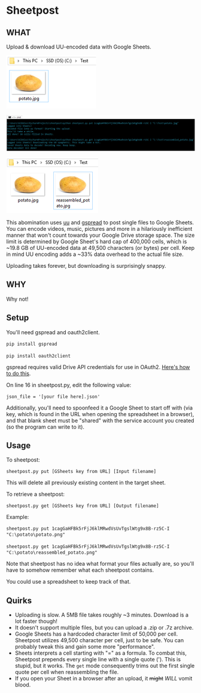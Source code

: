 # Sheetpost
[p1]: https://github.com/Kibbles/Sheetpost/blob/master/screenshots/p1.png
[p2]: https://github.com/Kibbles/Sheetpost/blob/master/screenshots/p2.png
[p3]: https://github.com/Kibbles/Sheetpost/blob/master/screenshots/p3.png

## WHAT
Upload & download UU-encoded data with Google Sheets.

![p1]

![p2]

![p3]

This abomination uses [uu](http://linux.die.net/man/1/uuencode) and [gspread](https://github.com/burnash/gspread) to post single files to Google Sheets. You can encode videos, music, pictures and more in a hilariously inefficient manner that won't count towards your Google Drive storage space. The size limit is determined by Google Sheet's hard cap of 400,000 cells, which is ~19.8 GB of UU-encoded data at 49,500 characters (or bytes) per cell. Keep in mind UU encoding adds a ~33% data overhead to the actual file size.

Uploading takes forever, but downloading is surprisingly snappy.

## WHY
Why not!

## Setup
You'll need gspread and oauth2client.
```
pip install gspread

pip install oauth2client
```

gspread requires valid Drive API credentials for use in OAuth2. [Here's how to do this](https://gspread.readthedocs.io/en/latest/oauth2.html).

On line 16 in sheetpost.py, edit the following value:
```
json_file = '[your file here].json'
```

Additionally, you'll need to spoonfeed it a Google Sheet to start off with (via key, which is found in the URL when opening the spreadsheet in a browser), and that blank sheet must be "shared" with the service account you created (so the program can write to it).

## Usage

To sheetpost:
```
sheetpost.py put [GSheets key from URL] [Input filename]
```
This will delete all previously existing content in the target sheet.

To retrieve a sheetpost:
```
sheetpost.py get [GSheets key from URL] [Output filename]
```

Example:

```
sheetpost.py put 1cagGaHFBk5rFjJ6klMRwdVsUvTgslWtg9x8B-rz5C-I "C:\potato\potato.png"

sheetpost.py get 1cagGaHFBk5rFjJ6klMRwdVsUvTgslWtg9x8B-rz5C-I "C:\potato\reassembled_potato.png"
```

Note that sheetpost has no idea what format your files actually are, so you'll have to somehow remember what each sheetpost contains.

You could use a spreadsheet to keep track of that.


## Quirks
- Uploading is slow. A 5MB file takes roughly ~3 minutes. Download is a lot faster though!
- It doesn't support multiple files, but you can upload a .zip or .7z archive.
- Google Sheets has a hardcoded character limit of 50,000 per cell. Sheetpost utilizes 49,500 character per cell, just to be safe. You can probably tweak this and gain some more "performance".
- Sheets interprets a cell starting with "=" as a formula. To combat this, Sheetpost prepends every single line with a single quote (').
This is stupid, but it works. The `get` mode consequently trims out the first single quote per cell when reassembling the file.
- If you open your Sheet in a browser after an upload, it ~~might~~ *WILL* vomit blood.
